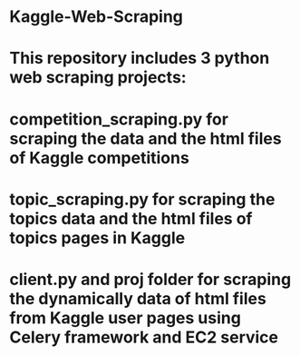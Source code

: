 # Kaggle-Web-Scraping
# This repository includes 3 python web scraping projects:
# competition_scraping.py for scraping the data and the html files of Kaggle competitions
# topic_scraping.py for scraping the topics data and the html files of topics pages in Kaggle
# client.py and proj folder for scraping the dynamically data of html files from Kaggle user pages using Celery framework and EC2 service
